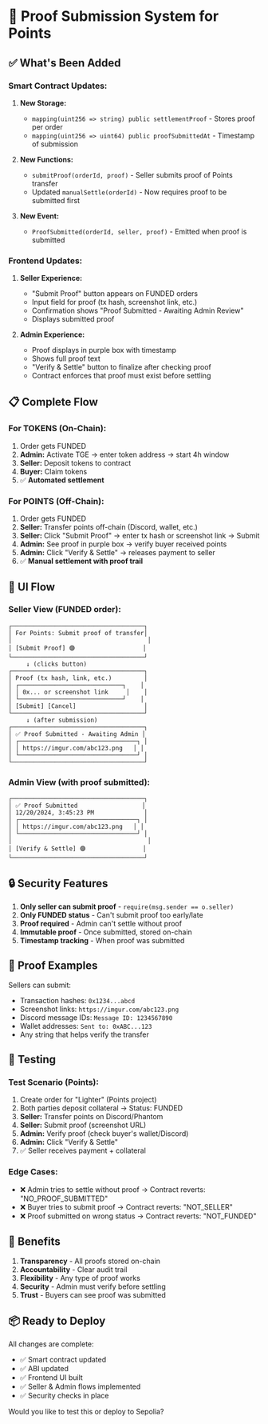 # 🎯 Proof Submission System for Points

## ✅ **What's Been Added**

### **Smart Contract Updates:**
1. **New Storage:**
   - `mapping(uint256 => string) public settlementProof` - Stores proof per order
   - `mapping(uint256 => uint64) public proofSubmittedAt` - Timestamp of submission

2. **New Functions:**
   - `submitProof(orderId, proof)` - Seller submits proof of Points transfer
   - Updated `manualSettle(orderId)` - Now requires proof to be submitted first

3. **New Event:**
   - `ProofSubmitted(orderId, seller, proof)` - Emitted when proof is submitted

### **Frontend Updates:**
1. **Seller Experience:**
   - "Submit Proof" button appears on FUNDED orders
   - Input field for proof (tx hash, screenshot link, etc.)
   - Confirmation shows "Proof Submitted - Awaiting Admin Review"
   - Displays submitted proof

2. **Admin Experience:**
   - Proof displays in purple box with timestamp
   - Shows full proof text
   - "Verify & Settle" button to finalize after checking proof
   - Contract enforces that proof must exist before settling

## 📋 **Complete Flow**

### **For TOKENS (On-Chain):**
1. Order gets FUNDED
2. **Admin:** Activate TGE → enter token address → start 4h window
3. **Seller:** Deposit tokens to contract
4. **Buyer:** Claim tokens
5. ✅ **Automated settlement**

### **For POINTS (Off-Chain):**
1. Order gets FUNDED
2. **Seller:** Transfer points off-chain (Discord, wallet, etc.)
3. **Seller:** Click "Submit Proof" → enter tx hash or screenshot link → Submit
4. **Admin:** See proof in purple box → verify buyer received points
5. **Admin:** Click "Verify & Settle" → releases payment to seller
6. ✅ **Manual settlement with proof trail**

## 🎨 **UI Flow**

### **Seller View (FUNDED order):**
```
┌─────────────────────────────────────┐
│ For Points: Submit proof of transfer│
│                                      │
│ [Submit Proof] 🟣                   │
└─────────────────────────────────────┘
     ↓ (clicks button)
┌─────────────────────────────────────┐
│ Proof (tx hash, link, etc.)         │
│ ┌─────────────────────────────┐    │
│ │ 0x... or screenshot link     │    │
│ └─────────────────────────────┘    │
│ [Submit] [Cancel]                   │
└─────────────────────────────────────┘
     ↓ (after submission)
┌─────────────────────────────────────┐
│ ✅ Proof Submitted - Awaiting Admin │
│ ┌─────────────────────────────────┐ │
│ │ https://imgur.com/abc123.png   │ │
│ └─────────────────────────────────┘ │
└─────────────────────────────────────┘
```

### **Admin View (with proof submitted):**
```
┌─────────────────────────────────────┐
│ ✅ Proof Submitted                  │
│ 12/20/2024, 3:45:23 PM              │
│ ┌─────────────────────────────────┐ │
│ │ https://imgur.com/abc123.png   │ │
│ └─────────────────────────────────┘ │
│                                      │
│ [Verify & Settle] 🟣                │
└─────────────────────────────────────┘
```

## 🔒 **Security Features**

1. **Only seller can submit proof** - `require(msg.sender == o.seller)`
2. **Only FUNDED status** - Can't submit proof too early/late
3. **Proof required** - Admin can't settle without proof
4. **Immutable proof** - Once submitted, stored on-chain
5. **Timestamp tracking** - When proof was submitted

## 📝 **Proof Examples**

Sellers can submit:
- Transaction hashes: `0x1234...abcd`
- Screenshot links: `https://imgur.com/abc123.png`
- Discord message IDs: `Message ID: 1234567890`
- Wallet addresses: `Sent to: 0xABC...123`
- Any string that helps verify the transfer

## 🚀 **Testing**

### **Test Scenario (Points):**
1. Create order for "Lighter" (Points project)
2. Both parties deposit collateral → Status: FUNDED
3. **Seller:** Transfer points on Discord/Phantom
4. **Seller:** Submit proof (screenshot URL)
5. **Admin:** Verify proof (check buyer's wallet/Discord)
6. **Admin:** Click "Verify & Settle"
7. ✅ Seller receives payment + collateral

### **Edge Cases:**
- ❌ Admin tries to settle without proof → Contract reverts: "NO_PROOF_SUBMITTED"
- ❌ Buyer tries to submit proof → Contract reverts: "NOT_SELLER"
- ❌ Proof submitted on wrong status → Contract reverts: "NOT_FUNDED"

## 🎯 **Benefits**

1. **Transparency** - All proofs stored on-chain
2. **Accountability** - Clear audit trail
3. **Flexibility** - Any type of proof works
4. **Security** - Admin must verify before settling
5. **Trust** - Buyers can see proof was submitted

## 📦 **Ready to Deploy**

All changes are complete:
- ✅ Smart contract updated
- ✅ ABI updated
- ✅ Frontend UI built
- ✅ Seller & Admin flows implemented
- ✅ Security checks in place

Would you like to test this or deploy to Sepolia?


